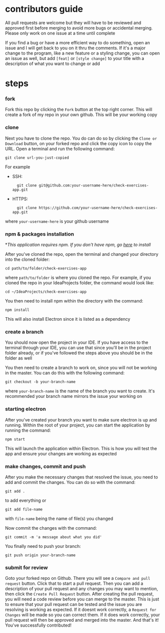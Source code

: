 # contributors guide

All pull requests are welcome but they will have to be reviewed and approved first before merging to avoid more bugs or accidental merging. Please only work on one issue at a time until complete 

If you find a bug or have a more efficient way to do something, open an issue and I will get back to you on it thru the comments. If it's a major change to the program, like a new feature or a styling change, you can open an issue as well, but add `[feat]` or `[style change]` to your title with a description of what you want to change or add

# steps
### fork
Fork this repo by clicking the `Fork` button at the top right corner. 
This will create a fork of my repo in your own github. This will be your working copy 

### clone
Next you have to clone the repo. You do can do so by clicking the `Clone or Download` button, on your forked repo and click the copy icon to copy the URL. Open a terminal and run the following command: 

	git clone url-you-just-copied

For example

* SSH:

		git clone git@github.com:your-username-here/check-exercises-app.git

* HTTPS:

		git clone https://github.com/your-username-here/check-exercises-app.git
		
where `your-username-here` is your github username

### npm & packages installation
**This application requires npm. If you don't have npm, go [here](https://www.npmjs.com/get-npm) to install*

After you've cloned the repo, open the terminal and changed your directory into the cloned folder:

	cd path/to/folder/check-exercises-app

where `path/to/folder` is where you cloned the repo. For example, if you cloned the repo in your IdeaProjects folder, the command would look like:

	cd ~/IdeaProjects/check-exercises-app
	
You then need to install npm within the directory with the command:

	npm install
	
This will also install Electron since it is listed as a dependency

### create a branch
You should now open the project in your IDE. If you have access to the terminal through your IDE, you can use that since you'll be in the project folder already, or if you've followed the steps above you should be in the folder as well

You then need to create a branch to work on, since you will not be working in the master. You can do this with the following command:

	git checkout -b your-branch-name
	
where `your-branch-name` is the name of the branch you want to create. It's recommended your branch name mirrors the issue your working on

### starting electron
After you've created your branch you want to make sure electron is up and running. Within the root of your project, you can start the application by running the command:

    npm start
    
This will launch the application within Electron. This is how you will test the app and ensure your changes are working as expected

### make changes, commit and push
After you make the necessary changes that resolved the issue, you need to add and commit the changes. You can do so with the command:

	git add .

to add everything or

	git add file-name

with `file-name` being the name of file(s) you changed

Now commit the changes with the command:

	git commit -m 'a message about what you did'
	
You finally need to push your branch:

	git push origin your-branch-name
	
### submit for review
Goto your forked repo on Github. There you will see a `Compare and pull request` button. Click that to start a pull request. Then you can add a description of your pull request and any changes you may want to mention, then click the `Create Pull Request` button. After creating the pull request, you will need a code review before you can merge to the master. This is just to ensure that your pull request can be tested and the issue you are resolving is working as expected. If it doesnt work correctly, a `Request for Changes` will be made so you can correct them. If it does work correctly, your pull request will then be approved and merged into the master. And that's it! You've successfully contributed!